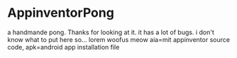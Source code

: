 # AppinventorPong
a handmande pong. Thanks for looking at it.
it has a lot of bugs. i don't know what to put here so...
lorem woofus meow
aia=mit appinventor source code, apk=android app installation file
